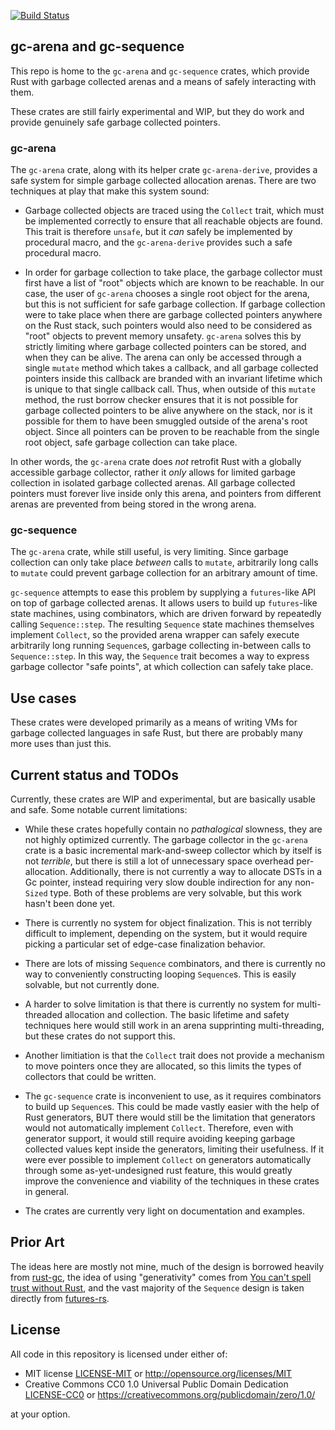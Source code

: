 [![Build Status](https://img.shields.io/circleci/project/github/kyren/gc-arena.svg)](https://circleci.com/gh/kyren/gc-arena)

## gc-arena and gc-sequence
 
This repo is home to the `gc-arena` and `gc-sequence` crates, which provide Rust
with garbage collected arenas and a means of safely interacting with them.

These crates are still fairly experimental and WIP, but they do work and provide
genuinely safe garbage collected pointers.

### gc-arena

The `gc-arena` crate, along with its helper crate `gc-arena-derive`, provides a
safe system for simple garbage collected allocation arenas.  There are two
techniques at play that make this system sound:

* Garbage collected objects are traced using the `Collect` trait, which must be
  implemented correctly to ensure that all reachable objects are found.  This
  trait is therefore `unsafe`, but it *can* safely be implemented by procedural
  macro, and the `gc-arena-derive` provides such a safe procedural macro.

* In order for garbage collection to take place, the garbage collector must
  first have a list of "root" objects which are known to be reachable.  In our
  case, the user of `gc-arena` chooses a single root object for the arena, but
  this is not sufficient for safe garbage collection.  If garbage collection
  were to take place when there are garbage collected pointers anywhere on the
  Rust stack, such pointers would also need to be considered as "root" objects
  to prevent memory unsafety.  `gc-arena` solves this by strictly limiting where
  garbage collected pointers can be stored, and when they can be alive.  The
  arena can only be accessed through a single `mutate` method which takes a
  callback, and all garbage collected pointers inside this callback are branded
  with an invariant lifetime which is unique to that single callback call.
  Thus, when outside of this `mutate` method, the rust borrow checker ensures
  that it is not possible for garbage collected pointers to be alive anywhere on
  the stack, nor is it possible for them to have been smuggled outside of the
  arena's root object.  Since all pointers can be proven to be reachable from
  the single root object, safe garbage collection can take place.
  
In other words, the `gc-arena` crate does *not* retrofit Rust with a globally
accessible garbage collector, rather it *only* allows for limited garbage
collection in isolated garbage collected arenas.  All garbage collected pointers
must forever live inside only this arena, and pointers from different arenas are
prevented from being stored in the wrong arena.

### gc-sequence

The `gc-arena` crate, while still useful, is very limiting.  Since garbage
collection can only take place *between* calls to `mutate`, arbitrarily long
calls to `mutate` could prevent garbage collection for an arbitrary amount of
time.

`gc-sequence` attempts to ease this problem by supplying a `futures`-like API on
top of garbage collected arenas.  It allows users to build up `futures`-like
state machines, using combinators, which are driven forward by repeatedly
calling `Sequence::step`.  The resulting `Sequence` state machines themselves
implement `Collect`, so the provided arena wrapper can safely execute
arbitrarily long running `Sequence`s, garbage collecting in-between calls to
`Sequence::step`.  In this way, the `Sequence` trait becomes a way to express
garbage collector "safe points", at which collection can safely take place.

## Use cases

These crates were developed primarily as a means of writing VMs for garbage
collected languages in safe Rust, but there are probably many more uses than
just this.

## Current status and TODOs

Currently, these crates are WIP and experimental, but are basically usable and
safe.  Some notable current limitations:

* While these crates hopefully contain no *pathalogical* slowness, they are not
  highly optimized currently.  The garbage collector in the `gc-arena` crate is
  a basic incremental mark-and-sweep collector which by itself is not
  *terrible*, but there is still a lot of unnecessary space overhead
  per-allocation.  Additionally, there is not currently a way to allocate DSTs
  in a Gc pointer, instead requiring very slow double indirection for any
  non-`Sized` type.  Both of these problems are very solvable, but this work
  hasn't been done yet.
  
* There is currently no system for object finalization.  This is not terribly
  difficult to implement, depending on the system, but it would require picking
  a particular set of edge-case finalization behavior.
  
* There are lots of missing `Sequence` combinators, and there is currently no
  way to conveniently constructing looping `Sequence`s.  This is easily
  solvable, but not currently done.
  
* A harder to solve limitation is that there is currently no system for
  multi-threaded allocation and collection.  The basic lifetime and safety
  techniques here would still work in an arena supprinting multi-threading, but
  these crates do not support this.
  
* Another limitiation is that the `Collect` trait does not provide a mechanism
  to move pointers once they are allocated, so this limits the types of
  collectors that could be written.
  
* The `gc-sequence` crate is inconvenient to use, as it requires combinators to
  build up `Sequence`s.  This could be made vastly easier with the help of Rust
  generators, BUT there would still be the limitation that generators would not
  automatically implement `Collect`.  Therefore, even with generator support, it
  would still require avoiding keeping garbage collected values kept inside the
  generators, limiting their usefulness.  If it were ever possible to implement
  `Collect` on generators automatically through some as-yet-undesigned rust
  feature, this would greatly improve the convenience and viability of the
  techniques in these crates in general.

* The crates are currently very light on documentation and examples.

## Prior Art

The ideas here are mostly not mine, much of the design is borrowed heavily from
[rust-gc](https://manishearth.github.io/blog/2015/09/01/designing-a-gc-in-rust/),
the idea of using "generativity" comes from [You can't spell trust without
Rust](https://raw.githubusercontent.com/Gankro/thesis/master/thesis.pdf), and
the vast majority of the `Sequence` design is taken directly from
[futures-rs](https://github.com/rust-lang-nursery/futures-rs).

## License ##

All code in this repository is licensed under either of:

* MIT license [LICENSE-MIT](LICENSE-MIT) or http://opensource.org/licenses/MIT
* Creative Commons CC0 1.0 Universal Public Domain Dedication
  [LICENSE-CC0](LICENSE-CC0) or
  https://creativecommons.org/publicdomain/zero/1.0/

at your option.
